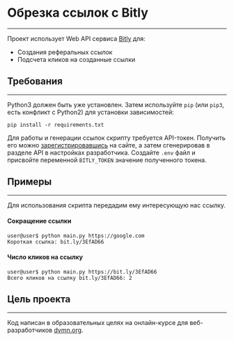 # Обрезка ссылок с Bitly
---
Проект использует Web API сервиса [Bitly](https://bitly.com/) для:
- Создания реферальных ссылок
- Подсчета кликов на созданные ссылки

## Требования
---
Python3 должен быть уже установлен. Затем используйте `pip` (или `pip3`, есть конфликт с Python2) для установки зависимостей:
```console
pip install -r requirements.txt
```

Для работы и генерации ссылок скрипту требуется API-токен. Получить его можно [зарегистрировавшись](https://bitly.com/a/sign_up) на сайте, а затем сгенерировав в разделе API в настройках разработчика.
Создайте `.env` файл и присвойте переменной `BITLY_TOKEN` значение полученного токена.

## Примеры
---
Для использования скрипта передадим ему интересующую нас ссылку.
#### Сокращение ссылки
```console
user@user$ python main.py https://google.com
Короткая ссылка: bit.ly/3EfAD66
```
#### Число кликов на ссылку
```console
user@user$ python main.py https://bit.ly/3EfAD66
Всего кликов на ссылку bit.ly/3EfAD66: 2
```
## Цель проекта
---
Код написан в образовательных целях на онлайн-курсе для веб-разработчиков [dvmn.org](https://dvmn.org).
